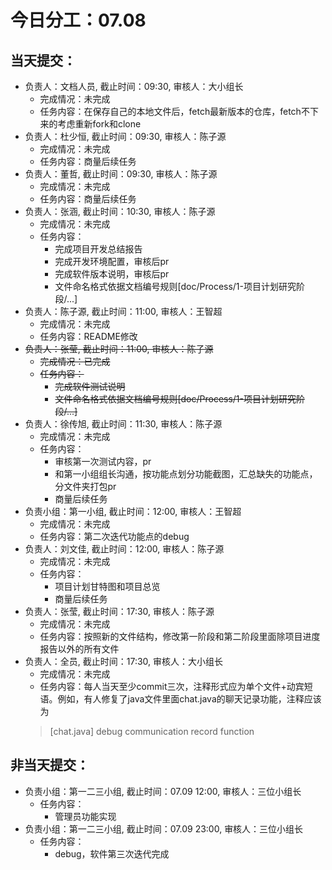 # 今日分工：07.08

## 当天提交：
- 负责人：文档人员, 截止时间：09:30, 审核人：大小组长
    - 完成情况：未完成
    - 任务内容：在保存自己的本地文件后，fetch最新版本的仓库，fetch不下来的考虑重新fork和clone
- 负责人：杜少恒, 截止时间：09:30, 审核人：陈子源
    - 完成情况：未完成
    - 任务内容：商量后续任务
- 负责人：董哲, 截止时间：09:30, 审核人：陈子源
    - 完成情况：未完成
    - 任务内容：商量后续任务
- 负责人：张涵, 截止时间：10:30, 审核人：陈子源
    - 完成情况：未完成
    - 任务内容：
        - 完成项目开发总结报告
        - 完成开发环境配置，审核后pr
        - 完成软件版本说明，审核后pr
        - 文件命名格式依据文档编号规则[doc/Process/1-项目计划研究阶段/...]
- 负责人：陈子源, 截止时间：11:00, 审核人：王智超
    - 完成情况：未完成
    - 任务内容：README修改
- ~~负责人：张莹, 截止时间：11:00, 审核人：陈子源~~
    - ~~完成情况：已完成~~
    - ~~任务内容：~~
        - ~~完成软件测试说明~~
        - ~~文件命名格式依据文档编号规则[doc/Process/1-项目计划研究阶段/...]~~
- 负责人：徐传旭, 截止时间：11:30, 审核人：陈子源
    - 完成情况：未完成
    - 任务内容：
        - 审核第一次测试内容，pr
        - 和第一小组组长沟通，按功能点划分功能截图，汇总缺失的功能点，分文件夹打包pr
        - 商量后续任务
- 负责小组：第一小组, 截止时间：12:00, 审核人：王智超
    - 完成情况：未完成
    - 任务内容：第二次迭代功能点的debug
- 负责人：刘文佳, 截止时间：12:00, 审核人：陈子源
    - 完成情况：未完成
    - 任务内容：
        - 项目计划甘特图和项目总览
        - 商量后续任务
- 负责人：张莹, 截止时间：17:30, 审核人：陈子源
    - 完成情况：未完成
    - 任务内容：按照新的文件结构，修改第一阶段和第二阶段里面除项目进度报告以外的所有文件
- 负责人：全员, 截止时间：17:30, 审核人：大小组长
    - 完成情况：未完成
    - 任务内容：每人当天至少commit三次，注释形式应为单个文件+动宾短语。例如，有人修复了java文件里面chat.java的聊天记录功能，注释应该为
    >[chat.java] debug communication record function

## 非当天提交：
- 负责小组：第一二三小组, 截止时间：07.09 12:00, 审核人：三位小组长
    - 任务内容：
        - 管理员功能实现
- 负责小组：第一二三小组, 截止时间：07.09 23:00, 审核人：三位小组长
    - 任务内容：
        - debug，软件第三次迭代完成
